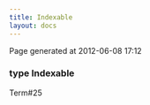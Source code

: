 ```yaml
---
title: Indexable
layout: docs
---
```


<div class="bottom_right_note">Page generated at 2012-06-08 17:12</div>
<h3><span class="minor">type</span> Indexable</h3>

<p><span class="extra_minor">Term#25</span></p>
